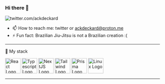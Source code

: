 ### Hi there 👋

![twitter.com/ackdeckard](https://img.shields.io/twitter/url?label=Ackdeckard&logoColor=%23990D35&style=social&url=https%3A%2F%2Ftwitter.com%2Fackdeckard)

- 📫 How to reach me: twitter or ackdeckard@proton.me 
- ⚡ Fun fact: Brazilian Jiu-Jitsu is not a Brazilian creation :( 


---

🧰 My stack



<img src="https://cdn.worldvectorlogo.com/logos/react-2.svg" alt="React Logo" width="50" height="50"/> <img src="https://cdn.worldvectorlogo.com/logos/typescript.svg" alt="Typescript Logo" width="50" height="50"/> <img src="https://cdn.worldvectorlogo.com/logos/nextjs-2.svg" alt="NextJS Logo" width="50" height="50"  fill="#990D35"/> <img src="https://cdn.worldvectorlogo.com/logos/tailwind-css-1.svg" alt="Tailwind Logo" width="50" height="50"/> <img src="https://cdn.worldvectorlogo.com/logos/prisma-2.svg" alt="Prisma Logo" width="50" height="50"/> <img src="https://cdn.worldvectorlogo.com/logos/linux-tux.svg" alt="Linux Logo" width="50" height="50"/>

---
